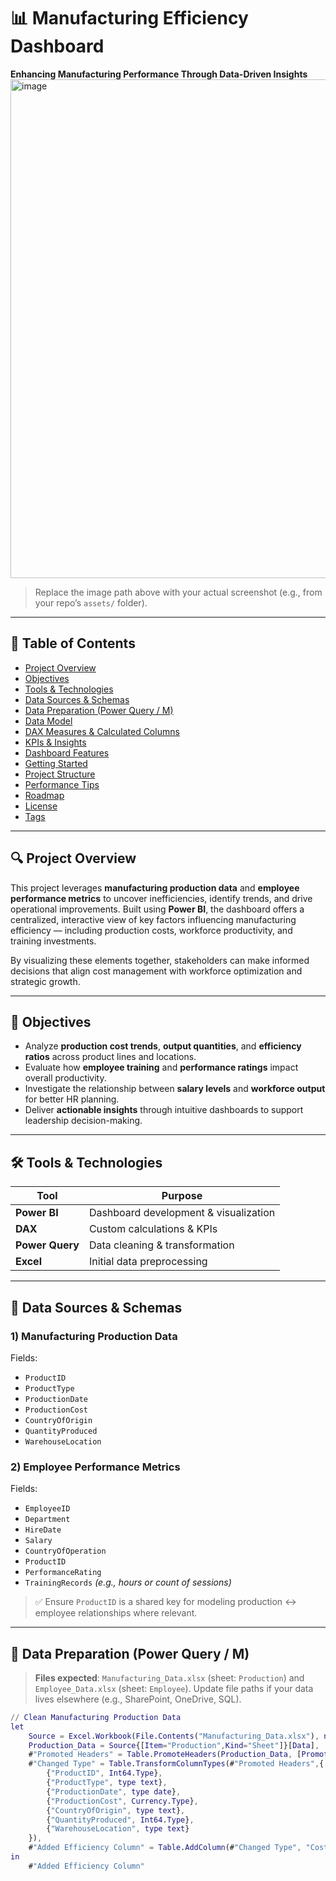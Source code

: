 # 📊 Manufacturing Efficiency Dashboard
**Enhancing Manufacturing Performance Through Data-Driven Insights**
<img width="1468" height="798" alt="image" src="https://github.com/user-attachments/assets/f14190b5-4555-4387-9ccc-f76992314234" />


> Replace the image path above with your actual screenshot (e.g., from your repo’s `assets/` folder).

---

## 🧭 Table of Contents
- [Project Overview](#-project-overview)
- [Objectives](#-objectives)
- [Tools & Technologies](#-tools--technologies)
- [Data Sources & Schemas](#-data-sources--schemas)
- [Data Preparation (Power Query / M)](#-data-preparation-power-query--m)
- [Data Model](#-data-model)
- [DAX Measures & Calculated Columns](#-dax-measures--calculated-columns)
- [KPIs & Insights](#-kpis--insights)
- [Dashboard Features](#-dashboard-features)
- [Getting Started](#-getting-started)
- [Project Structure](#-project-structure)
- [Performance Tips](#-performance-tips)
- [Roadmap](#-roadmap)
- [License](#-license)
- [Tags](#-tags)

---

## 🔍 Project Overview
This project leverages **manufacturing production data** and **employee performance metrics** to uncover inefficiencies, identify trends, and drive operational improvements. Built using **Power BI**, the dashboard offers a centralized, interactive view of key factors influencing manufacturing efficiency — including production costs, workforce productivity, and training investments.

By visualizing these elements together, stakeholders can make informed decisions that align cost management with workforce optimization and strategic growth.

---

## 🎯 Objectives
- Analyze **production cost trends**, **output quantities**, and **efficiency ratios** across product lines and locations.
- Evaluate how **employee training** and **performance ratings** impact overall productivity.
- Investigate the relationship between **salary levels** and **workforce output** for better HR planning.
- Deliver **actionable insights** through intuitive dashboards to support leadership decision-making.

---

## 🛠️ Tools & Technologies

| Tool            | Purpose                                  |
|-----------------|-------------------------------------------|
| **Power BI**    | Dashboard development & visualization     |
| **DAX**         | Custom calculations & KPIs                |
| **Power Query** | Data cleaning & transformation            |
| **Excel**       | Initial data preprocessing                |

---

## 📂 Data Sources & Schemas

### 1) Manufacturing Production Data
Fields:
- `ProductID`
- `ProductType`
- `ProductionDate`
- `ProductionCost`
- `CountryOfOrigin`
- `QuantityProduced`
- `WarehouseLocation`

### 2) Employee Performance Metrics
Fields:
- `EmployeeID`
- `Department`
- `HireDate`
- `Salary`
- `CountryOfOperation`
- `ProductID`
- `PerformanceRating`
- `TrainingRecords` *(e.g., hours or count of sessions)*

> ✅ Ensure `ProductID` is a shared key for modeling production ↔ employee relationships where relevant.

---

## 🧹 Data Preparation (Power Query / M)

> **Files expected**: `Manufacturing_Data.xlsx` (sheet: `Production`) and `Employee_Data.xlsx` (sheet: `Employee`).
> Update file paths if your data lives elsewhere (e.g., SharePoint, OneDrive, SQL).

```m
// Clean Manufacturing Production Data
let
    Source = Excel.Workbook(File.Contents("Manufacturing_Data.xlsx"), null, true),
    Production_Data = Source{[Item="Production",Kind="Sheet"]}[Data],
    #"Promoted Headers" = Table.PromoteHeaders(Production_Data, [PromoteAllScalars=true]),
    #"Changed Type" = Table.TransformColumnTypes(#"Promoted Headers",{
        {"ProductID", Int64.Type}, 
        {"ProductType", type text}, 
        {"ProductionDate", type date}, 
        {"ProductionCost", Currency.Type}, 
        {"CountryOfOrigin", type text}, 
        {"QuantityProduced", Int64.Type}, 
        {"WarehouseLocation", type text}
    }),
    #"Added Efficiency Column" = Table.AddColumn(#"Changed Type", "CostPerUnit", each [ProductionCost]/[QuantityProduced])
in
    #"Added Efficiency Column"
